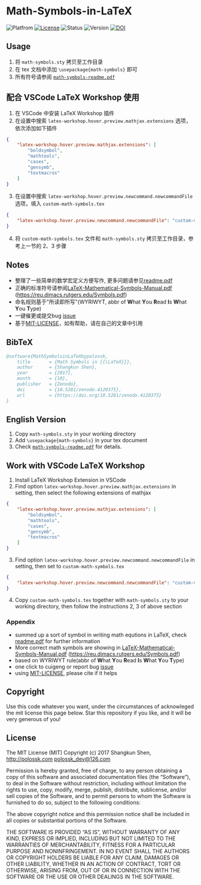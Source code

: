 # Math-Symbols-in-LaTeX

![Platfrom](https://img.shields.io/badge/Platfrom-TeXLive2021-3D6117.svg)
[![License](https://img.shields.io/badge/license-MIT-blue.svg)](LICENSE)
![Status](https://img.shields.io/badge/status-complete-brightgreen.svg)
![Version](https://img.shields.io/badge/version-v2.2.2.0414-674EA7.svg)
[![DOI](https://zenodo.org/badge/108990460.svg)](https://zenodo.org/badge/latestdoi/108990460)

## Usage

1. 将 `math-symbols.sty` 拷贝至工作目录
2. 在 tex 文档中添加 `\usepackage{math-symbols}` 即可
3. 所有符号请参阅 [`math-symbols-readme.pdf`](readme.pdf)

## 配合 VSCode LaTeX Workshop 使用

1. 在 VSCode 中安装 LaTeX Workshop 插件
2. 在设置中搜索 `latex-workshop.hover.preview.mathjax.extensions` 选项，依次添加如下插件
```json
{
    "latex-workshop.hover.preview.mathjax.extensions": [
        "boldsymbol",
        "mathtools",
        "cases",
        "gensymb",
        "textmacros"
    ]
}
```
3. 在设置中搜索 `latex-workshop.hover.preview.newcommand.newcommandFile` 选项，填入 `custom-math-symbols.tex`
```json
{
    "latex-workshop.hover.preview.newcommand.newcommandFile": "custom-math-symbols.tex"
}
```
4. 将 `custom-math-symbols.tex` 文件和 `math-symbols.sty` 拷贝至工作目录，参考上一节的 2、3 步骤

## Notes

* 整理了一些简单的数学宏定义方便写作, 更多问题请参见[readme.pdf](readme.pdf)
* 正确的标准符号请参阅[LaTeX-Mathematical-Symbols-Manual.pdf](LaTeX-Mathematical-Symbols-Manual.pdf) (<https://reu.dimacs.rutgers.edu/Symbols.pdf>)
* 命名规则基于"所读即所写"(WYRIWYT, abbr of **W**hat **Y**ou **R**ead **I**s **W**hat **Y**ou **T**ype)
* 一键催更或提交bug [issue](https://github.com/polossk/Math-Symbols-in-LaTeX/issues/new)
* 基于[MIT-LICENSE](LICENSE)，如有帮助，请在自己的文章中引用

## BibTeX

```bibtex
@software{MathSymbolsinLaTeXbypolossk,
    title       = {Math Symbols in {{\LaTeX}}},
    author      = {Shangkun Shen},
    year        = {2017},
    month       = {10},
    publisher   = {Zenodo},
    doi         = {10.5281/zenodo.4120375},
    url         = {https://doi.org/10.5281/zenodo.4120375}
}
```

## English Version

1. Copy `math-symbols.sty` in your working directory
2. Add `\usepackage{math-symbols}` in your tex document
3. Check [`math-symbols-readme.pdf`](readme.pdf) for details.

## Work with VSCode LaTeX Workshop

1. Install LaTeX Workshop Extension in VSCode
2. Find option `latex-workshop.hover.preview.mathjax.extensions` in setting, then select the following extensions of mathjax
```json
{
    "latex-workshop.hover.preview.mathjax.extensions": [
        "boldsymbol",
        "mathtools",
        "cases",
        "gensymb",
        "textmacros"
    ]
}
```
3. Find option `latex-workshop.hover.preview.newcommand.newcommandFile` in setting, then set to `custom-math-symbols.tex`
```json
{
    "latex-workshop.hover.preview.newcommand.newcommandFile": "custom-math-symbols.tex"
}
```
4. Copy `custom-math-symbols.tex` together with `math-symbols.sty` to your working directory, then follow the instructions 2, 3 of above section

### Appendix

* summed up a sort of symbol in writing math equtions in LaTeX, check [readme.pdf](readme.pdf) for further information
* More correct math symbols are showing in [LaTeX-Mathematical-Symbols-Manual.pdf](LaTeX-Mathematical-Symbols-Manual.pdf) (<https://reu.dimacs.rutgers.edu/Symbols.pdf>)
* based on WYRIWYT rule(abbr of **W**hat **Y**ou **R**ead **I**s **W**hat **Y**ou **T**ype)
* one click to cuigeng or report bug [issue](https://github.com/polossk/Math-Symbols-in-LaTeX/issues/new)
* using [MIT-LICENSE](LICENSE), please cite if it helps

## Copyright

Use this code whatever you want, under the circumstances of acknowleged the mit license this page below. Star this repository if you like, and it will be very generous of you!

## License

The MIT License (MIT)
Copyright (c) 2017 Shangkun Shen, http://polossk.com <polossk_dev@126.com>

Permission is hereby granted, free of charge, to any person obtaining a copy
of this software and associated documentation files (the “Software”), to deal
in the Software without restriction, including without limitation the rights
to use, copy, modify, merge, publish, distribute, sublicense, and/or sell
copies of the Software, and to permit persons to whom the Software is
furnished to do so, subject to the following conditions:

The above copyright notice and this permission notice shall be included in
all copies or substantial portions of the Software.

THE SOFTWARE IS PROVIDED “AS IS”, WITHOUT WARRANTY OF ANY KIND, EXPRESS OR
IMPLIED, INCLUDING BUT NOT LIMITED TO THE WARRANTIES OF MERCHANTABILITY,
FITNESS FOR A PARTICULAR PURPOSE AND NONINFRINGEMENT. IN NO EVENT SHALL THE
AUTHORS OR COPYRIGHT HOLDERS BE LIABLE FOR ANY CLAIM, DAMAGES OR OTHER
LIABILITY, WHETHER IN AN ACTION OF CONTRACT, TORT OR OTHERWISE, ARISING FROM,
OUT OF OR IN CONNECTION WITH THE SOFTWARE OR THE USE OR OTHER DEALINGS IN
THE SOFTWARE.
